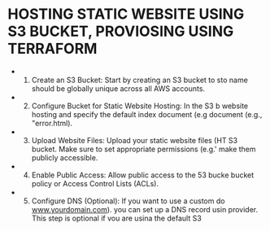 # HOSTING STATIC WEBSITE USING S3 BUCKET, PROVIOSING USING TERRAFORM

- 1. Create an S3 Bucket: Start by creating an S3 bucket to sto
name should be globally unique across all AWS accounts.

- 2. Configure Bucket for Static Website Hosting: In the S3 b
website hosting and specify the default index document (e.g
document (e.g., "error.html).

- 3. Upload Website Files: Upload your static website files (HT
S3 bucket. Make sure to set appropriate permissions (e.g.'
make them publicly accessible.

- 4. Enable Public Access: Allow public access to the 53 bucke
bucket policy or Access Control Lists (ACLs).

- 5. Configure DNS (Optional): If you want to use a custom do
www.yourdomain.com). you can set up a DNS record usin
provider. This step is optional if vou are usina the default S3